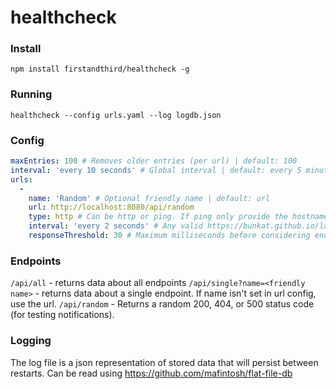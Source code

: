 # healthcheck

### Install

`npm install firstandthird/healthcheck -g`

### Running

`healthcheck --config urls.yaml --log logdb.json`

### Config

```yaml
maxEntries: 100 # Removes older entries (per url) | default: 100
interval: 'every 10 seconds' # Global interval | default: every 5 minutes
urls:
  -
    name: 'Random' # Optional friendly name | default: url
    url: http://localhost:8080/api/random
    type: http # Can be http or ping. If ping only provide the hostname as the url.
    interval: 'every 2 seconds' # Any valid https://bunkat.github.io/later/ string
    responseThreshold: 30 # Maximum milliseconds before considering endpoint as being down
```

### Endpoints

`/api/all` - returns data about all endpoints
`/api/single?name=<friendly name>` - returns data about a single endpoint. If name isn't set in url config, use the url.
`/api/random` - Returns a random 200, 404, or 500 status code (for testing notifications).

### Logging

The log file is a json representation of stored data that will persist between restarts. Can be read using https://github.com/mafintosh/flat-file-db
